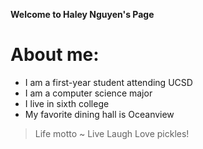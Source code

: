 **Welcome to Haley Nguyen's Page**
# About me:
- I am a first-year student attending UCSD
- I am a computer science major
- I live in sixth college
- My favorite dining hall is Oceanview


>Life motto ~ Live Laugh Love pickles!


